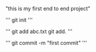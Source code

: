 "this is my first end to end project"

'''
git init
'''

'''
git add abc.txt
git add.
'''

'''
git commit -m "first commit"
'''